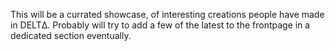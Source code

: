 This will be a currated showcase, of interesting creations people have made in DELTΔ.
Probably will try to add a few of the latest to the frontpage in a dedicated section eventually.

